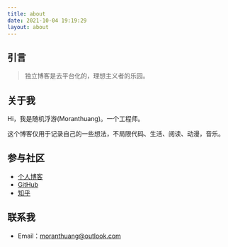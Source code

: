 ```yaml
---
title: about
date: 2021-10-04 19:19:29
layout: about
---
```


## 引言

> 独立博客是去平台化的，理想主义者的乐园。

## 关于我

Hi，我是随机浮游(Moranthuang)。一个工程师。

这个博客仅用于记录自己的一些想法，不局限代码、生活、阅读、动漫，音乐。

## 参与社区

- [个人博客](https://moranthuang.github.io/)
- [GitHub](https://github.com/moranthuang)
- [知乎](https://www.zhihu.com/people/moranthuang)

## 联系我

- Email：[moranthuang@outlook.com](mailto:moranthuang@outlook.com)
